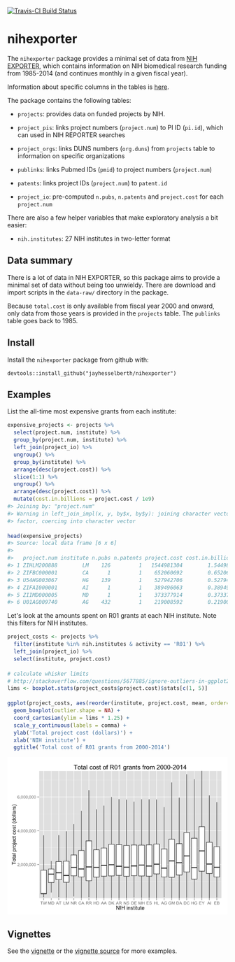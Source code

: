 [![Travis-CI Build Status](https://travis-ci.org/jayhesselberth/nihexporter.png?branch=master)](https://travis-ci.org/jayhesselberth/nihexporter)

nihexporter
===========

The `nihexporter` package provides a minimal set of data from [NIH EXPORTER](http://exporter.nih.gov/default.aspx), which contains information on NIH biomedical research funding from 1985-2014 (and continues monthly in a given fiscal year).

Information about specific columns in the tables is [here](http://exporter.nih.gov/about.aspx).

The package contains the following tables:

-   `projects`: provides data on funded projects by NIH.

-   `project_pis`: links project numbers (`project.num`) to PI ID (`pi.id`), which can used in NIH REPORTER searches

-   `project_orgs`: links DUNS numbers (`org.duns`) from `projects` table to information on specific organizations

-   `publinks`: links Pubmed IDs (`pmid`) to project numbers (`project.num`)

-   `patents`: links project IDs (`project.num`) to `patent.id`

-   `project_io`: pre-computed `n.pubs`, `n.patents` and `project.cost` for each `project.num`

There are also a few helper variables that make exploratory analysis a bit easier:

-   `nih.institutes`: 27 NIH institutes in two-letter format

Data summary
------------

There is a lot of data in NIH EXPORTER, so this package aims to provide a minimal set of data without being too unwieldy. There are download and import scripts in the `data-raw/` directory in the package.

Because `total.cost` is only available from fiscal year 2000 and onward, only data from those years is provided in the `projects` table. The `publinks` table goes back to 1985.

Install
-------

Install the `nihexporter` package from github with:

    devtools::install_github("jayhesselberth/nihexporter")

Examples
--------

List the all-time most expensive grants from each institute:

``` r
expensive_projects <- projects %>%
  select(project.num, institute) %>%
  group_by(project.num, institute) %>%
  left_join(project_io) %>%
  ungroup() %>%
  group_by(institute) %>%
  arrange(desc(project.cost)) %>%
  slice(1:1) %>%
  ungroup() %>%
  arrange(desc(project.cost)) %>%
  mutate(cost.in.billions = project.cost / 1e9)
#> Joining by: "project.num"
#> Warning in left_join_impl(x, y, by$x, by$y): joining character vector and
#> factor, coercing into character vector

head(expensive_projects)
#> Source: local data frame [6 x 6]
#> 
#>   project.num institute n.pubs n.patents project.cost cost.in.billions
#> 1 ZIHLM200888        LM    126         1   1544981304        1.5449813
#> 2 ZIFBC000001        CA      1         1    652060692        0.6520607
#> 3 U54HG003067        HG    139         1    527942706        0.5279427
#> 4 ZIFAI000001        AI      1         1    389496063        0.3894961
#> 5 ZIIMD000005        MD      1         1    373377914        0.3733779
#> 6 U01AG009740        AG    432         1    219008592        0.2190086
```

Let's look at the amounts spent on R01 grants at each NIH institute. Note this filters for NIH institutes.

``` r
project_costs <- projects %>% 
  filter(institute %in% nih.institutes & activity == 'R01') %>%
  left_join(project_io) %>%
  select(institute, project.cost)

# calculate whisker limits 
# http://stackoverflow.com/questions/5677885/ignore-outliers-in-ggplot2-boxplot
lims <- boxplot.stats(project_costs$project.cost)$stats[c(1, 5)]

ggplot(project_costs, aes(reorder(institute, project.cost, mean, order=TRUE), project.cost)) +
  geom_boxplot(outlier.shape = NA) +
  coord_cartesian(ylim = lims * 1.25) +
  scale_y_continuous(labels = comma) +
  ylab('Total project cost (dollars)') +
  xlab('NIH institute') + 
  ggtitle('Total cost of R01 grants from 2000-2014')
```

![](README-plot_project_costs-1.png)

Vignettes
---------

See the [vignette](http://rpubs.com/jayhesselberth/nihexporter-vignette) or the [vignette source](vignettes/nihexporter.Rmd) for more examples.

